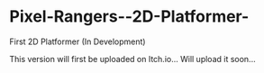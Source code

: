 # Pixel-Rangers--2D-Platformer-
 First 2D Platformer (In Development)

 This version will first be uploaded on Itch.io... Will upload it soon...
